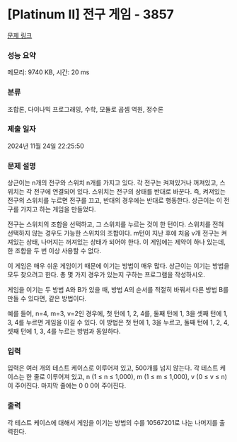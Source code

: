 # [Platinum II] 전구 게임 - 3857 

[문제 링크](https://www.acmicpc.net/problem/3857) 

### 성능 요약

메모리: 9740 KB, 시간: 20 ms

### 분류

조합론, 다이나믹 프로그래밍, 수학, 모듈로 곱셈 역원, 정수론

### 제출 일자

2024년 11월 24일 22:25:50

### 문제 설명

<p>상근이는 n개의 전구와 스위치 n개를 가지고 있다. 각 전구는 켜져있거나 꺼져있고, 스위치는 각 전구에 연결되어 있다. 스위치는 전구의 상태를 반대로 바꾼다. 즉, 켜져있는 전구의 스위치를 누르면 전구를 끄고, 반대의 경우에는 반대로 행동한다. 상근이는 이 전구를 가지고 하는 게임을 만들었다.</p>

<p>전구는 스위치의 조합을 선택하고, 그 스위치를 누르는 것이 한 턴이다. 스위치를 전혀 선택하지 않는 경우도 가능한 스위치의 조합이다. m턴이 지난 후에 처음 v개 전구는 켜져있는 상태, 나머지는 꺼져있는 상태가 되어야 한다. 이 게임에는 제약이 하나 있는데, 한 조합을 두 번 이상 사용할 수 없다.</p>

<p>이 게임은 매우 쉬운 게임이기 때문에 이기는 방법이 매우 많다. 상근이는 이기는 방법을 모두 찾으려고 한다. 총 몇 가지 경우가 있는지 구하는 프로그램을 작성하시오.</p>

<p>게임을 이기는 두 방법 A와 B가 있을 때, 방법 A의 순서를 적절히 바꿔서 다른 방법 B를 만들 수 있다면, 같은 방법이다.</p>

<p>예를 들어, n=4, m=3, v=2인 경우에, 첫 턴에 1, 2, 4를, 둘째 턴에 1, 3을 셋째 턴에 1, 3, 4를 누르면 게임을 이길 수 있다. 이 방법은 첫 턴에 1, 3을 누르고, 둘째 턴에 1, 2, 4, 셋째 턴에 1, 3, 4를 누르는 방법과 동일하다.</p>

### 입력 

 <p>입력은 여러 개의 테스트 케이스로 이루어져 있고, 500개를 넘지 않는다. 각 테스트 케이스는 한 줄로 이루어져 있고, n (1 ≤ n ≤ 1,000), m (1 ≤ m ≤ 1,000), v (0 ≤ v ≤ n)이 주어진다. 마지막 줄에는 0 0 0이 주어진다.</p>

### 출력 

 <p>각 테스트 케이스에 대해서 게임을 이기는 방법의 수를 10567201로 나눈 나머지를 출력한다.</p>

